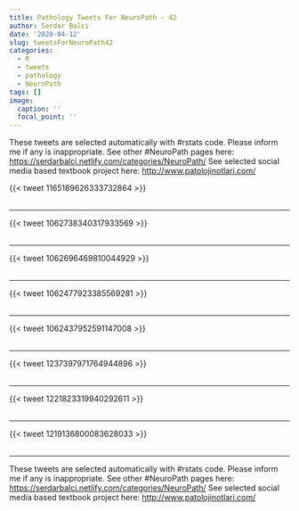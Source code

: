 ```yaml
---
title: Pathology Tweets For NeuroPath - 42
author: Serdar Balci
date: '2020-04-12'
slug: tweetsForNeuroPath42
categories:
  - R
  - tweets
  - pathology
  - NeuroPath
tags: []
image:
  caption: ''
  focal_point: ''
---
```



These tweets are selected automatically with #rstats code. Please inform me if any is inappropriate.
See other #NeuroPath pages here: https://serdarbalci.netlify.com/categories/NeuroPath/ 
See selected social media based textbook project here: http://www.patolojinotlari.com/

{{< tweet 1165189626333732864 >}}
<br>
<br>
<hr>
{{< tweet 1062738340317933569 >}}
<br>
<br>
<hr>
{{< tweet 1062696469810044929 >}}
<br>
<br>
<hr>
{{< tweet 1062477923385569281 >}}
<br>
<br>
<hr>
{{< tweet 1062437952591147008 >}}
<br>
<br>
<hr>
{{< tweet 1237397971764944896 >}}
<br>
<br>
<hr>
{{< tweet 1221823319940292611 >}}
<br>
<br>
<hr>
{{< tweet 1219136800083628033 >}}
<br>
<br>
<hr>


These tweets are selected automatically with #rstats code. Please inform me if any is inappropriate.
See other #NeuroPath pages here: https://serdarbalci.netlify.com/categories/NeuroPath/ 
See selected social media based textbook project here: http://www.patolojinotlari.com/
